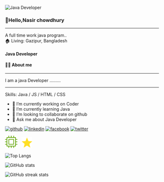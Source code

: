 ![Java Developer](https://scontent.fdac155-1.fna.fbcdn.net/v/t39.30808-6/264337340_477696693789526_2296269254115851130_n.jpg?stp=dst-jpg_p526x296&_nc_cat=111&ccb=1-7&_nc_sid=7a1959&_nc_eui2=AeE2LZuVF8EFn7IJq_jmfYe6PnUMIUKoEmc-dQwhQqgSZ7S9fvkN3GRPjx4x7rgLd_HAP5ZnnSxNR56bxagzJ9UO&_nc_ohc=5QVcqWH22owAX_YHiBj&_nc_ht=scontent.fdac155-1.fna&oh=00_AfD0GJfYu82yl2Vi3ar0luYg-pdt9sf-q0sAaldZlwlDIw&oe=64E0017A)

### 👋Hello,Nasir chowdhury

---
A full time work java program..  
🏠 Living: Gazipur, Bangladesh

#### Java Developer

#### 👨‍💻 About me

---

I am a java Developer .........

---

Skills: Java / JS / HTML / CSS

- 🔭 I’m currently working on Coder 
- 🌱 I’m currently learning Java 
- 👯 I’m looking to collaborate on github 
- 💬 Ask me about Java Developer 


[<img src='https://cdn.jsdelivr.net/npm/simple-icons@3.0.1/icons/github.svg' alt='github' height='40' color="white">](https://github.com/Nasiroxd)  [<img src='https://cdn.jsdelivr.net/npm/simple-icons@3.0.1/icons/linkedin.svg' alt='linkedin' height='40' color="white">](https://www.linkedin.com/in/login/)  [<img src='https://cdn.jsdelivr.net/npm/simple-icons@3.0.1/icons/facebook.svg' alt='facebook' height='40' color="white">](https://www.facebook.com/nasir.chowdhury.378)  [<img src='https://cdn.jsdelivr.net/npm/simple-icons@3.0.1/icons/twitter.svg' alt='twitter' height='40' color="white">](https://twitter.com/login)  

<a href='https://docs.github.com/en/developers'><img src='https://raw.githubusercontent.com/acervenky/animated-github-badges/master/assets/devbadge.gif' width='40' height='40'></a> <a href='https://stars.github.com/'><img src='https://raw.githubusercontent.com/acervenky/animated-github-badges/master/assets/starbadge.gif' width='35' height='35'></a> 


![Top Langs](https://github-readme-stats.vercel.app/api/top-langs/?username=anuraghazra&hide_progress=true)

![GitHub stats](https://github-readme-stats.vercel.app/api?username=Nasiroxd&show_icons=true)  


![GitHub streak stats](https://streak-stats.demolab.com/?user=Nasiroxd) 




